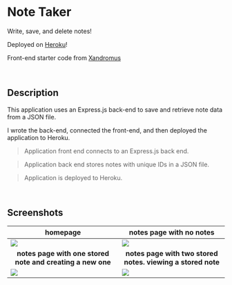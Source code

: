#  Note Taker 

Write, save, and delete notes! 

Deployed on [Heroku][1]! 

Front-end starter code from [Xandromus][2]

<br>

## Description
This application uses an Express.js back-end to save and retrieve note data from a JSON file.

I wrote the back-end, connected the front-end, and then deployed the application to Heroku.

> Application front end connects to an Express.js back end.

> Application back end stores notes with unique IDs in a JSON file.

> Application is deployed to Heroku.

<br>


## Screenshots
|<center><b>homepage</b>|<center><b>notes page with no notes</b>|
-|-
![][3]|![][4]
|<center><b>notes page with one stored note and creating a new one</b>|<center><b>notes page with two stored notes. viewing a stored note</b>|
![][5]|![][6]


[1]:https://young-harbor-02832.herokuapp.com
[2]:https://github.com/coding-boot-camp/miniature-eureka
[3]:https://raw.githubusercontent.com/its-jefe/Note-Taker/main/images/1.png
[4]:https://raw.githubusercontent.com/its-jefe/Note-Taker/main/images/2.png
[5]:https://raw.githubusercontent.com/its-jefe/Note-Taker/main/images/3.png
[6]:https://raw.githubusercontent.com/its-jefe/Note-Taker/main/images/4.png
